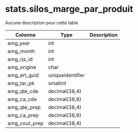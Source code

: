 # stats.silos_marge_par_produit

Aucune description pour cette table

Colonne|Type|Description
---|---|---
amg_year|int|
amg_month|int|
amg_rjs_id|int|
amg_origine|char|
amg_art_guid|uniqueidentifier|
amg_tar_pk|smallint|
amg_qte_cde|decimal(38,4)|
amg_ca_cde|decimal(38,6)|
amg_qte_prep|decimal(38,4)|
amg_ca_prep|decimal(38,6)|
amg_cout_prep|decimal(38,4)|
